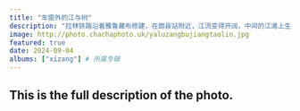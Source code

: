 ```yaml
---
title: "车窗外的江与树"
description: "拉林铁路沿着雅鲁藏布修建，在朗县站附近，江流变得开阔，中间的江滩上生长着大量植株，在斜阳的照射下散发着翠绿的色彩。旅客禁不住拿起手机拍照。拉林段也是正在施工建设的川藏铁路的其中一部分，以后，这段路线将会非常繁忙，相信林芝也会有更多的人前往，林芝的桃花将不再那么难以亲眼看到。"
image: http://photo.chachaphoto.uk/yaluzangbujiangtaolin.jpg
featured: true
date: 2024-09-04
albums: ["xizang"] # 所属专辑
---
```


## This is the full description of the photo.
